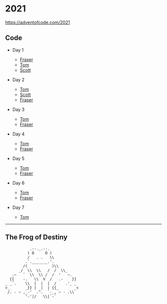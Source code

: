 # 2021

https://adventofcode.com/2021

## Code

- Day 1

  - [Fraser](fraser/day-1)
  - [Tom](tomp/day-1)
  - [Scott](scott/src/days/01)

- Day 2

  - [Tom](tomp/day-2)
  - [Scott](scott/src/days/02)
  - [Fraser](fraser/day-2)

- Day 3

  - [Tom](tomp/day-3)
  - [Fraser](fraser/day-3)

- Day 4
  - [Tom](tomp/day-4)
  - [Fraser](fraser/day-4)
- Day 5

  - [Tom](tomp/day-5)
  - [Fraser](fraser/day-5)

- Day 6

  - [Tom](tomp/day-6)
  - [Fraser](fraser/day-6)

- Day 7

  - [Tom](tomp/day-7)

---

## The Frog of Destiny

```
           .--._.--.
          ( O     O )
          /   . .   \\
         .`._______.'.
        /(           )\\
      _/  \\  \\   /  /  \\_
   .~   `  \\  \\ /  /  '   ~.
  {{    -.   \\  V  /   .-    }}
_ _`.    \\  |  |  |  /    .'_ _
>_       _}} |  |  | {{_       _<
 /. - ~ ,_-'  .^.  `-_, ~ - .\\
         '-'|/   \\|`-`
```
